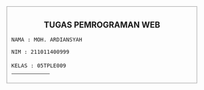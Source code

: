 <html>

<head>
    <title>Tugas Pemrogrman Web</title>
</head>

<body>
    <fieldset class="v" />
    <h2 align="center">TUGAS PEMROGRAMAN WEB</h2>
    <PRE>
NAMA : MOH. ARDIANSYAH <BR>
NIM : 211011400999 <br>
KELAS : 05TPLE009<sup>
</PRE>
    <hr width="100" align="right">
</body>

</html>

